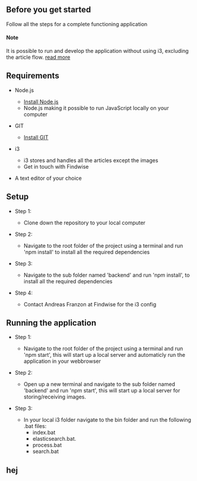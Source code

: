 ## Before you get started
Follow all the steps for a complete functioning application
#### Note
It is possible to run and develop the application without using i3,
excluding the article flow. [read more](#hej)

## Requirements    
- Node.js    
    - [Install Node.js](https://nodejs.org/en/download/) 
    - Node.js making it possible to run JavaScript locally on your computer
- GIT
    - [Install GIT](https://git-scm.com/book/en/v2/Getting-Started-Installing-Git)
- i3 
    - i3 stores and handles all the articles except the images
    - Get in touch with Findwise 
    
- A text editor of your choice

## Setup

- Step 1:
    - Clone down the repository to your local computer
    
- Step 2:
    - Navigate to the root folder of the project using a terminal and run 'npm install' to install all the required dependencies
   
- Step 3:
    - Navigate to the sub folder named 'backend' and run 'npm install', to install all the required dependencies
    
- Step 4: 
    - Contact Andreas Franzon at Findwise for the i3 config
   
## Running the application

- Step 1: 
    - Navigate to the root folder of the project using a terminal and run 'npm start',
    this will start up a local server and automaticly run the application in your webbrowser
   
- Step 2: 
    - Open up a new terminal and navigate to the sub folder named 'backend' and run 'npm start',
    this will start up a local server for storing/receiving images.
    

- Step 3: 
    - In your local i3 folder navigate to the bin folder and run the following .bat files:
        - index.bat
        - elasticsearch.bat.
        - process.bat
        - search.bat
        
## hej
